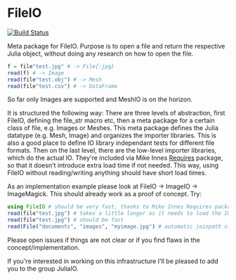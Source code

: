# FileIO

[![Build Status](https://travis-ci.org/SimonDanisch/FileIO.jl.svg?branch=master)](https://travis-ci.org/SimonDanisch/FileIO.jl)

Meta package for FileIO. 
Purpose is to open a file and return the respective Julia object, without doing any research on how to open the file.
```Julia
f = file"test.jpg" # -> File{:jpg}
read(f) # -> Image
read(file"test.obj") # -> Mesh
read(file"test.csv") # -> DataFrame
```
So far only Images are supported and MeshIO is on the horizon.

It is structured the following way:
There are three levels of abstraction, first FileIO, defining the file_str macro etc, then a meta package for a certain class of file, e.g. Images or Meshes. This meta package defines the Julia datatype (e.g. Mesh, Image) and organizes the importer libraries. This is also a good place to define IO library independant tests for different file formats.
Then on the last level, there are the low-level importer libraries, which do the actual IO. 
They're included via Mike Innes [Requires](https://github.com/one-more-minute/Requires.jl) package, so that it doesn't introduce extra load time if not needed. This way, using FileIO without reading/writing anything should have short load times.

As an implementation example please look at FileIO -> ImageIO -> ImageMagick.
This should already work as a proof of concept.
Try:
```Julia
using FileIO # should be very fast, thanks to Mike Innes Requires package
read(file"test.jpg") # takes a little longer as it needs to load the IO library
read(file"test.jpg") # should be fast
read(File("documents", "images", "myimage.jpg") # automatic joinpath via File constructor
```
Please open issues if things are not clear or if you find flaws in the concept/implementation. 

If you're interested in working on this infrastructure I'll be pleased to add you to the group JuliaIO.

